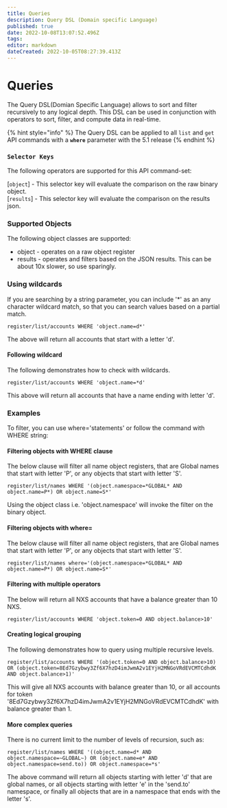 ```yaml
---
title: Queries
description: Query DSL (Domain specific Language)
published: true
date: 2022-10-08T13:07:52.496Z
tags: 
editor: markdown
dateCreated: 2022-10-05T08:27:39.413Z
---
```


# Queries

The Query DSL(Domian Specific Language) allows to sort and filter recursively to any logical depth. This DSL can be used in conjunction with operators to sort, filter, and compute data in real-time.

{% hint style="info" %}
The Query DSL can be applied to all `list` and `get` API commands with a **`where`** parameter with the 5.1 release
{% endhint %}

### `Selector Keys`

The following operators are supported for this API command-set:

\[`object`] - This selector key will evaluate the comparison on the raw binary object.\
\[`results`] - This selector key will evaluate the comparison on the results json.

### Supported Objects

The following object classes are supported:

* object - operates on a raw object register
* results - operates and filters based on the JSON results. This can be about 10x slower, so use sparingly.

### Using wildcards

If you are searching by a string parameter, you can include '\*' as an any character wildcard match, so that you can search values based on a partial match.

```
register/list/accounts WHERE 'object.name=d*'
```

The above will return all accounts that start with a letter 'd'.

#### Following wildcard

The following demonstrates how to check with wildcards.

```
register/list/accounts WHERE 'object.name=*d'
```

This above will return all accounts that have a name ending with letter 'd'.

### Examples

To filter, you can use where='statements' or follow the command with WHERE string:

#### Filtering objects with WHERE clause

The below clause will filter all name object registers, that are Global names that start with letter 'P', or any objects that start with letter 'S'.

```
register/list/names WHERE '(object.namespace=*GLOBAL* AND object.name=P*) OR object.name=S*'
```

Using the object class i.e. 'object.namespace' will invoke the filter on the binary object.

#### Filtering objects with where=

The below clause will filter all name object registers, that are Global names that start with letter 'P', or any objects that start with letter 'S'.

```
register/list/names where='(object.namespace=*GLOBAL* AND object.name=P*) OR object.name=S*'
```

#### Filtering with multiple operators

The below will return all NXS accounts that have a balance greater than 10 NXS.

```
register/list/accounts WHERE 'object.token=0 AND object.balance>10'
```

#### Creating logical grouping

The following demonstrates how to query using multiple recursive levels.

```
register/list/accounts WHERE '(object.token=0 AND object.balance>10) OR (object.token=8Ed7Gzybwy3Zf6X7hzD4imJwmA2v1EYjH2MNGoVRdEVCMTCdhdK AND object.balance>1)'
```

This will give all NXS accounts with balance greater than 10, or all accounts for token '8Ed7Gzybwy3Zf6X7hzD4imJwmA2v1EYjH2MNGoVRdEVCMTCdhdK' with balance greater than 1.

#### More complex queries

There is no current limit to the number of levels of recursion, such as:

```
register/list/names WHERE '((object.name=d* AND object.namespace=~GLOBAL~) OR (object.name=e* AND object.namespace=send.to)) OR object.namespace=*s'
```

The above command will return all objects starting with letter 'd' that are global names, or all objects starting with letter 'e' in the 'send.to' namespace, or finally all objects that are in a namespace that ends with the letter 's'.
